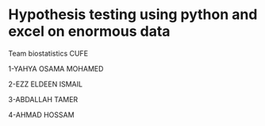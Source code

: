 # Hypothesis testing using python and excel on enormous data
Team biostatistics CUFE

1-YAHYA OSAMA MOHAMED

2-EZZ ELDEEN ISMAIL

3-ABDALLAH TAMER

4-AHMAD HOSSAM
